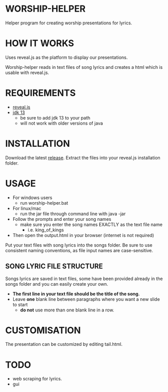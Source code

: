 # WORSHIP-HELPER

Helper program for creating worship presentations for lyrics.

# HOW IT WORKS
Uses reveal.js as the platform to display our presentations.

Worship-helper reads in text files of song lyrics and
creates a html which is usable with reveal.js.

# REQUIREMENTS
- [reveal.js](https://github.com/hakimel/reveal.js/)
- [jdk 13](https://www.oracle.com/technetwork/java/javase/downloads/index.html)
  - be sure to add jdk 13 to your path
  - will not work with older versions of java

# INSTALLATION
Download the latest [release](https://github.com/eldon-yeh/worship-helper/releases/).
Extract the files into your reveal.js installation folder.

# USAGE
- For windows users
  - run worship-helper.bat
- For linux/mac
  - run the jar file through command line with java -jar
- Follow the prompts and enter your song names
  - make sure you enter the song names EXACTLY as the text file name
    - i.e. king_of_kings
- Then open the output.html in your browser (internet is not required)

Put your text files with song lyrics into the songs folder.
Be sure to use consistent naming conventions, as file input
names are case-sensitive.

## SONG LYRIC FILE STRUCTURE
Songs lyrics are saved in text files, some have been provided
already in the songs folder and you can easily create your own.

- __The first line in your text file should be the title of the song.__
- Leave __one__ blank line between paragraphs where you want a new slide
to start
  - __do not__ use more than one blank line in a row.

# CUSTOMISATION
The presentation can be customized by editing tail.html.

# TODO
- web scraping for lyrics.
- gui
